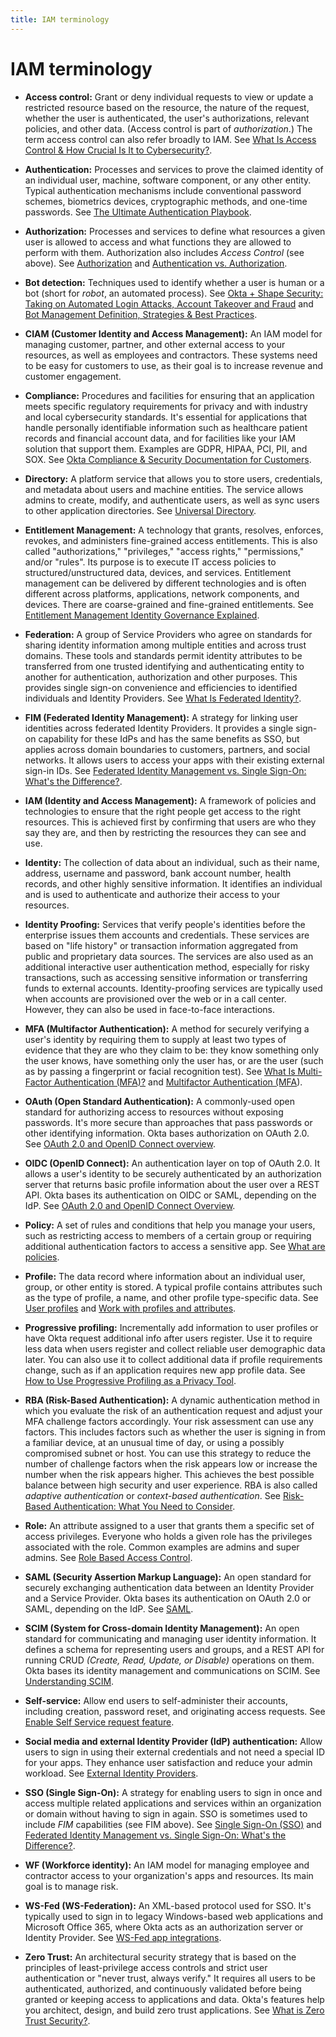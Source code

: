 ```yaml
---
title: IAM terminology
---
```

# IAM terminology

- **Access control:** Grant or deny individual requests to view or update a restricted resource based on the resource, the nature of the request, whether the user is authenticated, the user's authorizations, relevant policies, and other data. (Access control is part of *authorization*.) The term access control can also refer broadly to IAM. See [What Is Access Control & How Crucial Is It to Cybersecurity?](https://www.okta.com/identity-101/access-control/).

- **Authentication:** Processes and services to prove the claimed identity of an individual user, machine, software component, or any other entity. Typical authentication mechanisms include conventional password schemes, biometrics devices, cryptographic methods, and one-time passwords. See [The Ultimate Authentication Playbook](https://www.okta.com/blog/2019/02/the-ultimate-authentication-playbook/).

- **Authorization:** Processes and services to define what resources a given user is allowed to access and what functions they are allowed to perform with them. Authorization also includes *Access Control* (see above). See [Authorization](/books/api-security/authz/) and [Authentication vs. Authorization](https://www.okta.com/identity-101/authentication-vs-authorization/).

- **Bot detection:** Techniques used to identify whether a user is human or a bot (short for *robot*, an automated process). See [Okta + Shape Security: Taking on Automated Login Attacks, Account Takeover and Fraud](https://www.okta.com/blog/2018/12/okta-shape-security-taking-on-automated-login-attacks-account-takeover-and-fraud/) and [Bot Management Definition, Strategies & Best Practices](https://www.okta.com/identity-101/bot-management/).

- **CIAM (Customer Identity and Access Management):** An IAM model for managing customer, partner, and other external access to your resources, as well as employees and contractors. These systems need to be easy for customers to use, as their goal is to increase revenue and customer engagement.

- **Compliance:** Procedures and facilities for ensuring that an application meets specific regulatory requirements for privacy and with industry and local cybersecurity standards. It's essential for applications that handle personally identifiable information such as healthcare patient records and financial account data, and for facilities like your IAM solution that support them. Examples are GDPR, HIPAA, PCI, PII, and SOX. See [Okta Compliance & Security Documentation for Customers](https://support.okta.com/help/s/article/okta-compliance?language=en_US).

- **Directory:** A platform service that allows you to store users, credentials, and metadata about users and machine entities. The service allows admins to create, modify, and authenticate users, as well as sync users to other application directories. See [Universal Directory](https://www.okta.com/products/universal-directory/).

- **Entitlement Management:** A technology that grants, resolves, enforces, revokes, and administers fine-grained access entitlements. This is also called "authorizations," "privileges," "access rights," "permissions," and/or "rules". Its purpose is to execute IT access policies to structured/unstructured data, devices, and services. Entitlement management can be delivered by different technologies and is often different across platforms, applications, network components, and devices. There are coarse-grained and fine-grained entitlements. See [Entitlement Management Identity Governance Explained](https://www.okta.com/identity-101/entitlement-management-identity-governance-explained).

- **Federation:** A group of Service Providers who agree on standards for sharing identity information among multiple entities and across trust domains. These tools and standards permit identity attributes to be transferred from one trusted identifying and authenticating entity to another for authentication, authorization and other purposes. This provides single sign-on convenience and efficiencies to identified individuals and Identity Providers. See [What Is Federated Identity?](https://www.okta.com/identity-101/what-is-federated-identity/).

- **FIM (Federated Identity Management):** A strategy for linking user identities across federated Identity Providers. It provides a single sign-on capability for these IdPs and has the same benefits as SSO, but applies across domain boundaries to customers, partners, and social networks. It allows users to access your apps with their existing external sign-in IDs. See [Federated Identity Management vs. Single Sign-On: What's the Difference?](https://www.okta.com/uk/identity-101/federated-identity-vs-sso).

- **IAM (Identity and Access Management):** A framework of policies and technologies to ensure that the right people get access to the right resources. This is achieved first by confirming that users are who they say they are, and then by restricting the resources they can see and use.

- **Identity:** The collection of data about an individual, such as their name, address, username and password, bank account number, health records, and other highly sensitive information. It identifies an individual and is used to authenticate and authorize their access to your resources.

- **Identity Proofing:** Services that verify people's identities before the enterprise issues them accounts and credentials. These services are based on "life history" or transaction information aggregated from public and proprietary data sources. The services are also used as an additional interactive user authentication method, especially for risky transactions, such as accessing sensitive information or transferring funds to external accounts. Identity-proofing services are typically used when accounts are provisioned over the web or in a call center. However, they can also be used in face-to-face interactions.

- **MFA (Multifactor Authentication):** A method for securely verifying a user's identity by requiring them to supply at least two types of evidence that they are who they claim to be: they know something only the user knows, have something only the user has, or are the user (such as by passing a fingerprint or facial recognition test). See [What Is Multi-Factor Authentication (MFA)?](https://www.okta.com/blog/2021/08/multi-factor-authentication-mfa/) and [Multifactor Authentication (MFA](https://help.okta.com/okta_help.htm?id=csh-mfa-home)).

- **OAuth (Open Standard Authentication):** A commonly-used open standard for authorizing access to resources without exposing passwords. It's more secure than approaches that pass passwords or other identifying information. Okta bases authorization on OAuth 2.0. See [OAuth 2.0 and OpenID Connect overview](/docs/concepts/oauth-openid/).

- **OIDC (OpenID Connect):** An authentication layer on top of OAuth 2.0. It allows a user's identity to be securely authenticated by an authorization server that returns basic profile information about the user over a REST API. Okta bases its authentication on OIDC or SAML, depending on the IdP. See [OAuth 2.0 and OpenID Connect Overview](/docs/concepts/oauth-openid/).

- **Policy:** A set of rules and conditions that help you manage your users, such as restricting access to members of a certain group or requiring additional authentication factors to access a sensitive app. See [What are policies](/docs/concepts/policies/).

- **Profile:** The data record where information about an individual user, group, or other entity is stored. A typical profile contains attributes such as the type of profile, a name, and other profile type-specific data. See [User profiles](/docs/concepts/user-profiles/) and [Work with profiles and attributes](https://help.okta.com/okta_help.htm?id=ext_Directory_Manage_Profile_Attributes).

- **Progressive profiling:** Incrementally add information to user profiles or have Okta request additional info after users register. Use it to require less data when users register and collect reliable user demographic data later. You can also use it to collect additional data if profile requirements change, such as if an application requires new app profile data. See [How to Use Progressive Profiling as a Privacy Tool](https://www.okta.com/blog/2019/02/how-to-use-progressive-profiling-as-a-privacy-tool/).

- **RBA (Risk-Based Authentication):** A dynamic authentication method in which you evaluate the risk of an authentication request and adjust your MFA challenge factors accordingly. Your risk assessment can use any factors. This includes factors such as whether the user is signing in from a familiar device, at an unusual time of day, or using a possibly compromised subnet or host. You can use this strategy to reduce the number of challenge factors when the risk appears low or increase the number when the risk appears higher. This achieves the best possible balance between high security and user experience. RBA is also called *adaptive authentication* or *context-based authentication*. See [Risk-Based Authentication: What You Need to Consider](https://www.okta.com/identity-101/risk-based-authentication/).

- **Role:** An attribute assigned to a user that grants them a specific set of access privileges. Everyone who holds a given role has the privileges associated with the role. Common examples are admins and super admins. See [Role Based Access Control](/books/api-security/authz/role-based/).

- **SAML (Security Assertion Markup Language):** An open standard for securely exchanging authentication data between an Identity Provider and a Service Provider. Okta bases its authentication on OAuth 2.0 or SAML, depending on the IdP. See [SAML](/docs/concepts/saml/).

- **SCIM (System for Cross-domain Identity Management):** An open standard for communicating and managing user identity information. It defines a schema for representing users and groups, and a REST API for running CRUD *(Create, Read, Update, or Disable)* operations on them. Okta bases its identity management and communications on SCIM. See [Understanding SCIM](/docs/concepts/scim/).

- **Self-service:** Allow end users to self-administer their accounts, including creation, password reset, and originating access requests. See [Enable Self Service request feature](https://help.okta.com/okta_help.htm?type=oie&id=ext-apps-selfservice-configureorg).

- **Social media and external Identity Provider (IdP) authentication:** Allow users to sign in using their external credentials and not need a special ID for your apps. They enhance user satisfaction and reduce your admin workload. See [External Identity Providers](/docs/concepts/identity-providers/).

- **SSO (Single Sign-On):** A strategy for enabling users to sign in once and access multiple related applications and services within an organization or domain without having to sign in again. SSO is sometimes used to include *FIM* capabilities (see FIM above). See [Single Sign-On (SSO)](https://www.okta.com/topic/single-sign-on/) and [Federated Identity Management vs. Single Sign-On: What's the Difference?](https://www.okta.com/uk/identity-101/federated-identity-vs-sso).

- **WF (Workforce identity):** An IAM model for managing employee and contractor access to your organization's apps and resources. Its main goal is to manage risk.

- **WS-Fed (WS-Federation):** An XML-based protocol used for SSO. It's typically used to sign in to legacy Windows-based web applications and Microsoft Office 365, where Okta acts as an authorization server or Identity Provider. See [WS-Fed app integrations](https://help.okta.com/okta_help.htm?type=oie&id=ext-apps-about-wsfed).

- **Zero Trust:** An architectural security strategy that is based on the principles of least-privilege access controls and strict user authentication or "never trust, always verify." It requires all users to be authenticated, authorized, and continuously validated before being granted or keeping access to applications and data. Okta's features help you architect, design, and build zero trust applications. See [What is Zero Trust Security?](http://okta.com/blog/2019/01/what-is-zero-trust-security/).
